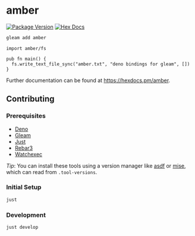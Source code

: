 # amber

[![Package Version](https://img.shields.io/hexpm/v/amber)](https://hex.pm/packages/amber)
[![Hex Docs](https://img.shields.io/badge/hex-docs-ffaff3)](https://hexdocs.pm/amber/)

```sh
gleam add amber
```

```gleam
import amber/fs

pub fn main() {
  fs.write_text_file_sync("amber.txt", "deno bindings for gleam", [])
}
```

Further documentation can be found at <https://hexdocs.pm/amber>.

## Contributing

### Prerequisites

- [Deno](https://docs.deno.com/runtime/getting_started/installation/)
- [Gleam](https://gleam.run/getting-started/installing/)
- [Just](https://just.systems/man/en/prerequisites.html)
- [Rebar3](https://rebar3.org/docs/getting-started/)
- [Watchexec](https://github.com/watchexec/watchexec/tree/main?tab=readme-ov-file#install)

_Tip_: You can install these tools using a version manager like
[asdf](https://asdf-vm.com/guide/getting-started.html) or
[mise](https://mise.jdx.dev/getting-started.html), which can read from
`.tool-versions`.

### Initial Setup

```sh
just
```

### Development

```sh
just develop
```
